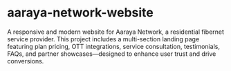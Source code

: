 # aaraya-network-website
A responsive and modern website for Aaraya Network, a residential fibernet service provider. This project includes a multi-section landing page featuring plan pricing, OTT integrations, service consultation, testimonials, FAQs, and partner showcases—designed to enhance user trust and drive conversions.

